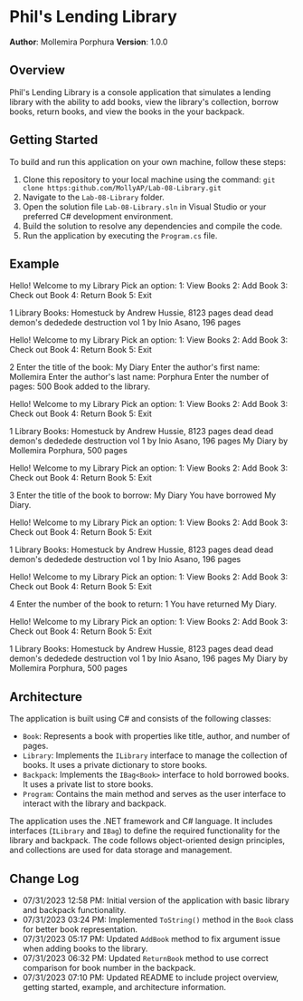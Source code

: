 # Phil's Lending Library

**Author**: Mollemira Porphura
**Version**: 1.0.0

## Overview
Phil's Lending Library is a console application that simulates a lending library with the ability to add books, view the library's collection, borrow books, return books, and view the books in the your backpack.

## Getting Started
To build and run this application on your own machine, follow these steps:
1. Clone this repository to your local machine using the command: `git clone https:github.com/MollyAP/Lab-08-Library.git`
2. Navigate to the `Lab-08-Library` folder.
3. Open the solution file `Lab-08-Library.sln` in Visual Studio or your preferred C# development environment.
4. Build the solution to resolve any dependencies and compile the code.
5. Run the application by executing the `Program.cs` file.

## Example
Hello! Welcome to my Library
Pick an option:
1: View Books
2: Add Book
3: Check out Book
4: Return Book
5: Exit

1
Library Books:
Homestuck by Andrew Hussie, 8123 pages
dead dead demon's dededede destruction vol 1 by Inio Asano, 196 pages

Hello! Welcome to my Library
Pick an option:
1: View Books
2: Add Book
3: Check out Book
4: Return Book
5: Exit

2
Enter the title of the book:
My Diary
Enter the author's first name:
Mollemira
Enter the author's last name:
Porphura
Enter the number of pages:
500
Book added to the library.

Hello! Welcome to my Library
Pick an option:
1: View Books
2: Add Book
3: Check out Book
4: Return Book
5: Exit

1
Library Books:
Homestuck by Andrew Hussie, 8123 pages
dead dead demon's dededede destruction vol 1 by Inio Asano, 196 pages
My Diary by Mollemira Porphura, 500 pages

Hello! Welcome to my Library
Pick an option:
1: View Books
2: Add Book
3: Check out Book
4: Return Book
5: Exit

3
Enter the title of the book to borrow:
My Diary
You have borrowed My Diary.

Hello! Welcome to my Library
Pick an option:
1: View Books
2: Add Book
3: Check out Book
4: Return Book
5: Exit

1
Library Books:
Homestuck by Andrew Hussie, 8123 pages
dead dead demon's dededede destruction vol 1 by Inio Asano, 196 pages

Hello! Welcome to my Library
Pick an option:
1: View Books
2: Add Book
3: Check out Book
4: Return Book
5: Exit

4
Enter the number of the book to return:
1
You have returned My Diary.

Hello! Welcome to my Library
Pick an option:
1: View Books
2: Add Book
3: Check out Book
4: Return Book
5: Exit

1
Library Books:
Homestuck by Andrew Hussie, 8123 pages
dead dead demon's dededede destruction vol 1 by Inio Asano, 196 pages
My Diary by Mollemira Porphura, 500 pages

## Architecture
The application is built using C# and consists of the following classes:
- `Book`: Represents a book with properties like title, author, and number of pages.
- `Library`: Implements the `ILibrary` interface to manage the collection of books. It uses a private dictionary to store books.
- `Backpack`: Implements the `IBag<Book>` interface to hold borrowed books. It uses a private list to store books.
- `Program`: Contains the main method and serves as the user interface to interact with the library and backpack.

The application uses the .NET framework and C# language. It includes interfaces (`ILibrary` and `IBag`) to define the required functionality for the library and backpack. The code follows object-oriented design principles, and collections are used for data storage and management.

## Change Log
- 07/31/2023 12:58 PM: Initial version of the application with basic library and backpack functionality.
- 07/31/2023 03:24 PM: Implemented `ToString()` method in the `Book` class for better book representation.
- 07/31/2023 05:17 PM: Updated `AddBook` method to fix argument issue when adding books to the library.
- 07/31/2023 06:32 PM: Updated `ReturnBook` method to use correct comparison for book number in the backpack.
- 07/31/2023 07:10 PM: Updated README to include project overview, getting started, example, and architecture information.

